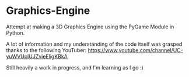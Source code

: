 # Graphics-Engine
Attempt at making a 3D Graphics Engine using the PyGame Module in Python.

A lot of information and my understanding of the code itself was grasped thanks to the following YouTuber:
https://www.youtube.com/channel/UC-yuWVUplUJZvieEligKBkA

Still heavily a work in progress, and I'm learning as I go :)
